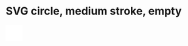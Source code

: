 # SVG circle, medium stroke, empty

![SVG circle, medium stroke, empty](../svg/svg_circle_medium_stroke_empty.svg)

